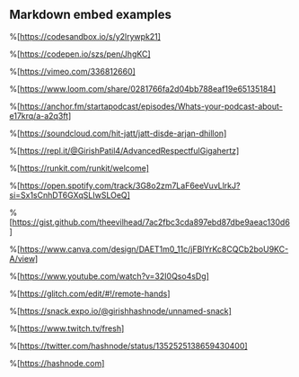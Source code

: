 ## Markdown embed examples

%[https://codesandbox.io/s/y2lrywpk21]

%[https://codepen.io/szs/pen/JhgKC]

%[https://vimeo.com/336812660]

%[https://www.loom.com/share/0281766fa2d04bb788eaf19e65135184]

%[https://anchor.fm/startapodcast/episodes/Whats-your-podcast-about-e17krq/a-a2q3ft]

%[https://soundcloud.com/hit-jatt/jatt-disde-arjan-dhillon]

%[https://repl.it/@GirishPatil4/AdvancedRespectfulGigahertz]

%[https://runkit.com/runkit/welcome]

%[https://open.spotify.com/track/3G8o2zm7LaF6eeVuvLlrkJ?si=Sx1sCnhDT6GXqSLIwSLOeQ]

%[https://gist.github.com/theevilhead/7ac2fbc3cda897ebd87dbe9aeac130d6]

%[https://www.canva.com/design/DAET1m0_11c/jFBlYrKc8CQCb2boU9KC-A/view]

%[https://www.youtube.com/watch?v=32I0Qso4sDg]

%[https://glitch.com/edit/#!/remote-hands]

%[https://snack.expo.io/@girishhashnode/unnamed-snack]

%[https://www.twitch.tv/fresh]

%[https://twitter.com/hashnode/status/1352525138659430400]

%[https://hashnode.com]